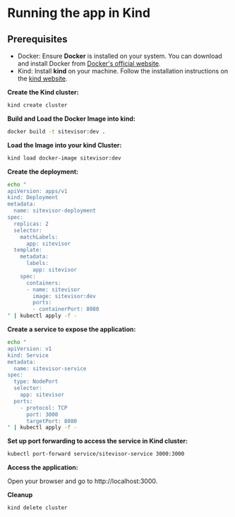 # Running the app in Kind

## Prerequisites
- Docker: Ensure **Docker** is installed on your system. You can download and install Docker from [Docker's official website](https://www.docker.com/get-started/).
- Kind: Install **kind** on your machine. Follow the installation instructions on the [kind website](https://kind.sigs.k8s.io/docs/user/quick-start/#installation).

**Create the Kind cluster:**
```bash
kind create cluster
```

**Build and Load the Docker Image into kind:**
```bash
docker build -t sitevisor:dev .
```

**Load the Image into your kind Cluster:**
```bash
kind load docker-image sitevisor:dev
```

**Create the deployment:**
```bash
echo "
apiVersion: apps/v1
kind: Deployment
metadata:
  name: sitevisor-deployment
spec:
  replicas: 2
  selector:
    matchLabels:
      app: sitevisor
  template:
    metadata:
      labels:
        app: sitevisor
    spec:
      containers:
      - name: sitevisor
        image: sitevisor:dev
        ports:
        - containerPort: 8080
" | kubectl apply -f -
```

**Create a service to expose the application:**
```bash
echo "
apiVersion: v1
kind: Service
metadata:
  name: sitevisor-service
spec:
  type: NodePort
  selector:
    app: sitevisor
  ports:
    - protocol: TCP
      port: 3000
      targetPort: 8080
" | kubectl apply -f -
```

**Set up port forwarding to access the service in Kind cluster:**
```bash
kubectl port-forward service/sitevisor-service 3000:3000
```

**Access the application:**

Open your browser and go to http://localhost:3000.

**Cleanup**
```bash
kind delete cluster
```